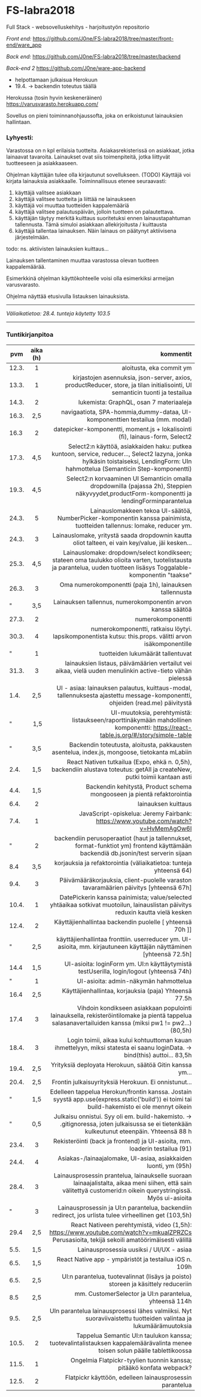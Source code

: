 # FS-labra2018

Full Stack - websovelluskehitys - harjoitustyön repositorio

*Front end:*
https://github.com/J0ne/FS-labra2018/tree/master/front-end/ware_app

*Back end:* 
https://github.com/J0ne/FS-labra2018/tree/master/backend

*Back-end 2*
https://github.com/J0ne/ware-app-backend
- helpottamaan julkaisua Herokuun
- 19.4. -> backendin toteutus täällä

Herokussa (tosin hyvin keskeneräinen)
https://varusvarasto.herokuapp.com/


Sovellus on pieni toiminnanohjaussofta, joka on erikoistunut lainauksien hallintaan. 

### Lyhyesti:
Varastossa on n kpl erilaisia tuotteita. 
Asiakasrekisterissä on asiakkaat, jotka lainaavat tavaroita.
Lainaukset ovat siis toimenpiteitä, jotka liittyvät tuotteeseen ja asiakkaaseen.

Ohjelman käyttäjän tulee olla kirjautunut sovellukseen. (TODO)
Käyttäjä voi kirjata lainauksia asiakkaalle. Toiminnallisuus etenee seuraavasti:
1. käyttäjä valitsee asiakkaan
2. käyttäjä valitsee tuotteita ja liittää ne lainaukseen
3. käyttäjä voi muuttaa tuotteiden kappalemääriä 
4. käyttäjä valitsee palautuspäivän, jolloin tuotteen on palautettava. 
5. käyttäjän täytyy merkitä kuittaus suoritetuksi ennen lainaustapahtuman tallennusta. Tämä simuloi asiakkaan allekirjoitusta / kuittausta
6. käyttäjä tallentaa lainauksen. Näin lainaus on päätynyt aktiivisena järjestelmään.

todo: ns. aktiivisten lainauksien kuittaus...

Lainauksen tallentaminen muuttaa varastossa olevan tuotteen kappalemäärää.

Esimerkkinä ohjelman käyttökohteelle voisi olla esimerkiksi armeijan varusvarasto.

Ohjelma näyttää etusivulla listauksen lainauksista.

---

*Väliaikatietoa: 28.4. tunteja käytetty 103.5*


---

### Tuntikirjanpitoa

| pvm	| aika (h)|kommentit  |
| ------|:-------:| ---------:|
|	12.3.|  1	| aloitusta, eka commit ym												|
|	13.3.|	1	| kirjastojen asennuksia, json-server, axios, productReducer, store, ja tilan initialisointi, UI semanticin tuonti ja testailua|
|	14.3.|	2	| lukemista: GraphQL, osan 7 materiaaleja	|
|	16.3.| 	2,5 | navigaatiota, SPA-hommia,dummy-dataa, UI-komponenttien testailua (mm. modal)
|   16.3 |  2   | datepicker-komponentti, moment.js + lokalisointi (fi), lainaus-form, Select2|
|   17.3.|  4,5 | Select2:n käyttöä, asiakkaiden haku: putkea kuntoon, service, reducer..., Select2 lazyna, jonka hylkäsin toistaiseksi, LendingForm: UIn hahmottelua (Semanticin Step-komponentti)|
|	19.3.|	4,5	| Select2:n korvaaminen UI Semanticin omalla dropdownilla (pajassa 2h), Steppien näkyvyydet,productForm-komponentti ja lendingForminparantelua |
|	24.3.| 5	| Lainauslomakkeen tekoa UI-säätöä, NumberPicker-komponentin kanssa painimista, tuotteiden tallennus: lomake, reducer ym.|
|	24.3.| 3	| Lainauslomake, yritystä saada dropdownin kautta oliot talteen, ei vain key/value, jäi kesken...|
|	25.3.| 4,5	| Lainauslomake: dropdown/select kondikseen; stateen oma taulukko olioita varten, tuotelistausta ja parantelua, uuden tuotteen lisäsys Toggalable-komponentin "taakse"|
|	26.3.| 3	| Oma numerokomponentti (paja 1h), lainauksen tallennusta |
|	  "  | 3,5	| Lainauksen tallennus, numerokomponentin arvon kanssa säätöä|
|	27.3.| 2	| numerokomponentti|
|	30.3.| 4	| numerokomponentti, ratkaisu löytyi. lapsikomponentista kutsu: this.props.<handle> välitti arvon isäkomponentille |
| 	  "	 | 1	| tuotteiden lukumäärät tallentuvat | 																					|
|	31.3.| 3	| lainauksien listaus, päivämäärien vertailut vei aikaa, vielä uuden menulinkin active-tieto vähän pielessä |
|	1.4. | 2,5	| UI - asiaa: lainauksen palautus, kuittaus-modal, tallennuksesta ajastettu message-komponentti, ohjeiden (read.me) päivitystä |	
|	 "	 | 1,5	| UI-muutoksia, perehtymistä: listaukseen/raporttinäkymään mahdollinen komponentti: https://react-table.js.org/#/story/simple-table		|
|	 "   | 3,5	| Backendin toteutusta, aloitusta, pakkausten asentelua, index.js, mongoose, tietokanta mLabiin |
|	2.4. | 1,5	| React Nativen tutkailua (Expo, ehkä n. 0,5h), backendiin alustava toteutus: getAll ja createNew, putki toimii kantaan asti  |
|	4.4. | 1,5	| Backendin kehitystä, Product schema mongooseen ja pientä refaktorointia |
|	6.4. | 2	| lainauksen kuittaus |
|	7.4. | 1	| JavaScript-opiskelua: Jeremy Fairbank: https://www.youtube.com/watch?v=HvMemAgOw6I |
|	 "	 | 2	| backendiin perusoperaatiot (haut ja tallennukset, format-funktiot ym) frontend käyttämään backendiä db.jsonin/test serverin sijaan|
|	8.4  | 3,5	| korjauksia ja refaktorointia  (väliaikatietoa: tunteja yhteensä 64)|
|	9.4. | 3	| Päivämääräkorjauksia, client-puolelle varaston tavaramäärien päivitys [yhteensä 67h] |
|  10.4. | 1	| DatePickerin kanssa painimista; value/selected yhtäaikaa sotkivat muotoilun, lainauslistan päivitys reduxin kautta vielä kesken |
|  12.4. |	2	| Käyttäjienhallintaa backendin puolelle	[ yhteensä 70h ]]	|
|   "	 |	2,5	| käyttäjienhallintaa fronttiin. userreducer ym. UI-asioita, mm. kirjautuneen käyttäjän näyttäminen [yhteensä 72.5h]|
|  14.4  |	1,5	| UI-asioita: loginForm ym. UI:n käyttäytymistä testUserilla, login/logout  (yhteensä 74h)|
|	"	 |	1	| UI-asioita: admin-näkymän hahmottelua	|
|	16.4 |	2,5	| Käyttäjienhallintaa, korjauksia (paja) Yhteensä 77.5h	|
|	17.4 |	3	| Vihdoin kondikseen asiakkaan populointi lainauksella, rekisteröintilomake ja pientä tappelua salasanavertailuiden kanssa (miksi pw1 != pw2...) (80,5h)	|
|  18.4. |  3	| Login toimii, aikaa kului kohtuuttoman kauan ihmettelyyn, miksi statesta ei saanu loginData. -> bind(this) auttoi... 83,5h|
|  19.4. |	2,5	| Yrityksiä deployata Herokuun, säätöä Gitin kanssa ym...	|
|  20.4. | 2,5	| Frontin julkaisuyrityksiä Herokuun. Ei onnistunut...	|
|	"	 | 1,5	| Edelleen tappelua Herokun/frontin kanssa. Jostain syystä app.use(express.static('build')) ei toimi tai build-hakemisto ei ole mennyt oikein|
|	"	 | 0,5	| Julkaisu onnistui. Syy oli em. build-hakemisto. -> .gitignoressa, joten julkaisussa se ei tietenkään kulkeutunut eteenpäin. Yhteensä 88 h|
|	23.4.| 3	|Rekisteröinti (back ja frontend) ja UI-asioita, mm. loaderin testailua (91)|
|	24.4.| 4	| Asiakas-/lainaajalomake, UI-asiaa, asiakkaiden luonti, ym  (95h)|
|	28.4.| 3	| Lainausprosessin prantelua, lainaukselle suoraan lainaajalistalta, aikaa meni siihen, että sain välitettyä customerid:n oikein querystringissä. Myös ui-asioita|
|	"	 | 3	| Lainausprosessin ja UI:n parantelua, backendiin redirect, jos urlista tulee virheellinen get	(103,5h)|
| 	29.4 | 2,5  | React Nativeen perehtymistä, video (1,5h): https://www.youtube.com/watch?v=mkualZPRZCs Perusasioita, tekijä sekoili amatöörimäisesti välillä |
| 5.5.  | 1,5	| Lainausprosessia uusiksi / UI/UX - asiaa|
|	6.5. | 1,5	| React Native app - ympäristöt ja testailua iOS n. 109h|
|	6.5. |	2,5 | UI:n parantelua, tuotevalinnat (lisäys ja poisto) storeen ja käsittely reduceriin |
|	8.5	|	2,5	| mm. CustomerSelector ja UI:n parantelua, yhteensä 114h 	|
|	9.5. |	2,5 | UIn parantelua lainausprosessi lähes valmiiksi. Nyt suoraviivaistettu tuotteiden valintaa ja lukumäärämuutoksia|
|	10.5.| 2	| Tappelua Semantic UI:n taulukon kanssa; tuotevalintalistauksen kappalemäärävalinta menee toisen solun päälle tablettikoossa|
|	11.5.| 1	| Ongelmia Flatpickr-tyylien tuonnin kanssa; pitääkö konfata webpack?|
|	12.5.| 2	| Flatpickr käyttöön, edelleen lainausprosessin parantelua |


